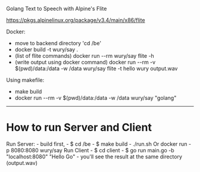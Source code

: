 Golang Text to Speech with Alpine's Flite

https://pkgs.alpinelinux.org/package/v3.4/main/x86/flite

Docker:
 - move to backend directory 'cd /be'
 - docker build -t wury/say .
 - (list of flite commands) docker run --rm wury/say flite -h
 - (write output using docker command) docker run --rm -v $(pwd)/data:/data -w /data wury/say flite -t hello wury output.wav

 Using makefile:
  - make build
  - docker run --rm -v $(pwd)/data:/data -w /data wury/say "golang"
-----------------------------------------------------------------------------------------------

# How to run Server and Client

  Run Server:
    - build first,
    - $ cd /be
    - $ make build
    - ./run.sh Or docker run -p 8080:8080 wury/say
  Run Client
    - $ cd client
    - $ go run main.go -b "localhost:8080" "Hello Go"
    - you'll see the result at the same directory (output.wav)

